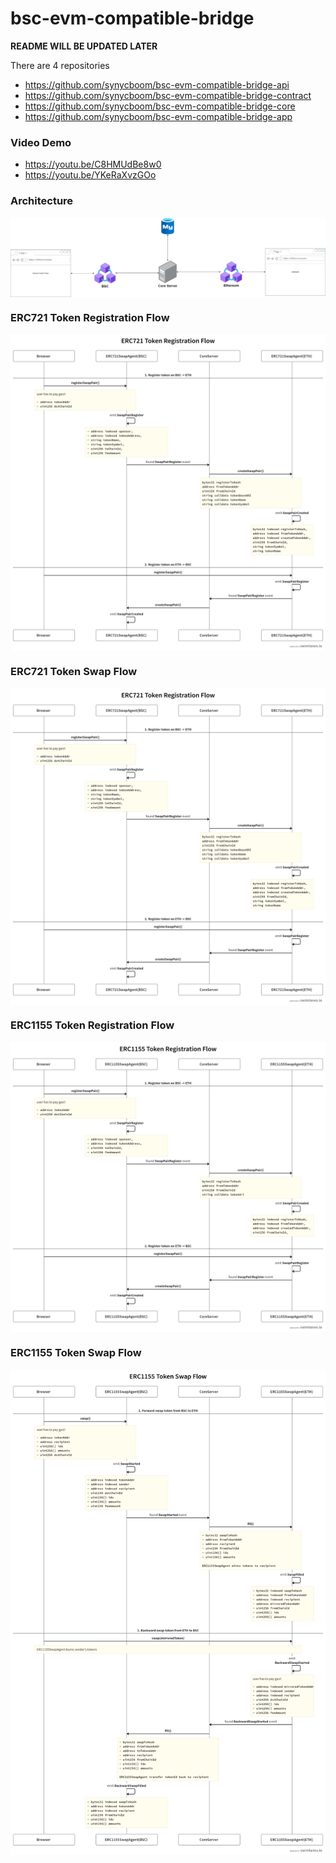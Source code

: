 # bsc-evm-compatible-bridge

**README WILL BE UPDATED LATER**

There are 4 repositories
- https://github.com/synycboom/bsc-evm-compatible-bridge-api
- https://github.com/synycboom/bsc-evm-compatible-bridge-contract
- https://github.com/synycboom/bsc-evm-compatible-bridge-core
- https://github.com/synycboom/bsc-evm-compatible-bridge-app

### Video Demo
- https://youtu.be/C8HMUdBe8w0
- https://youtu.be/YKeRaXvzGOo

### Architecture
<p width="100%">
<img alt="architecture" align="center" src="docs/NFTBridge.jpg"/>
</p>

### ERC721 Token Registration Flow
<p width="100%">
<img alt="erc721-registration-flow" align="center" src="docs/erc721-register.png"/>
</p>

### ERC721 Token Swap Flow
<p width="100%">
<img alt="erc721-swap-flow" align="center" src="docs/erc721-swap.png"/>
</p>

### ERC1155 Token Registration Flow
<p width="100%">
<img alt="erc1155-registration-flow" align="center" src="docs/erc1155-register.png"/>
</p>

### ERC1155 Token Swap Flow
<p width="100%">
<img alt="erc1155-swap-flow" align="center" src="docs/erc1155-swap.png"/>
</p>
